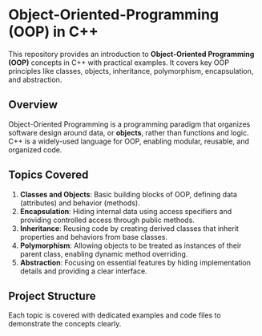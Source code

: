 # Object-Oriented-Programming (OOP) in C++

This repository provides an introduction to **Object-Oriented Programming (OOP)** concepts in C++ with practical examples. It covers key OOP principles like classes, objects, inheritance, polymorphism, encapsulation, and abstraction.

## Overview

Object-Oriented Programming is a programming paradigm that organizes software design around data, or **objects**, rather than functions and logic. C++ is a widely-used language for OOP, enabling modular, reusable, and organized code.

## Topics Covered

1. **Classes and Objects**: Basic building blocks of OOP, defining data (attributes) and behavior (methods).
2. **Encapsulation**: Hiding internal data using access specifiers and providing controlled access through public methods.
3. **Inheritance**: Reusing code by creating derived classes that inherit properties and behaviors from base classes.
4. **Polymorphism**: Allowing objects to be treated as instances of their parent class, enabling dynamic method overriding.
5. **Abstraction**: Focusing on essential features by hiding implementation details and providing a clear interface.

## Project Structure

Each topic is covered with dedicated examples and code files to demonstrate the concepts clearly.

